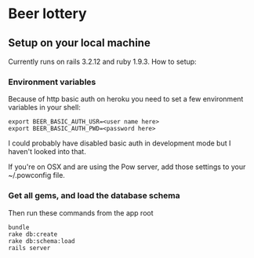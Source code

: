 # Beer lottery


## Setup on your local machine
Currently runs on rails 3.2.12 and ruby 1.9.3. How to setup:


### Environment variables
Because of http basic auth on heroku you need to set a few environment variables
in your shell:

    export BEER_BASIC_AUTH_USR=<user name here>
    export BEER_BASIC_AUTH_PWD=<password here>

I could probably have disabled basic auth in development mode
but I haven't looked into that.

If you're on OSX and are using the Pow server,
add those settings to your ~/.powconfig file.


### Get all gems, and load the database schema
Then run these commands from the app root

    bundle
    rake db:create
    rake db:schema:load
    rails server

